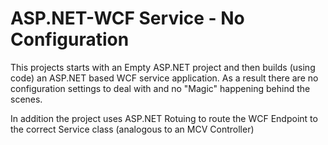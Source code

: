 # ASP.NET-WCF Service - No Configuration
This projects starts with an Empty ASP.NET project and then builds (using code) an ASP.NET based WCF service application. As a result there are no configuration settings to deal with and no "Magic" happening behind the scenes.

In addition the project uses ASP.NET Rotuing to route the WCF Endpoint to the correct Service class (analogous to an MCV Controller)

